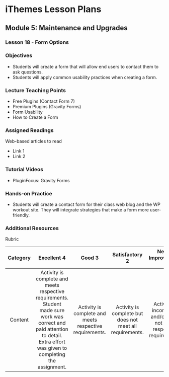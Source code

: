 iThemes Lesson Plans
==================

Module 5: Maintenance and Upgrades
--------------------------

### Lesson 18 - Form Options

### Objectives

* Students will create a form that will allow end users to contact them to ask questions.
* Students will apply common usability practices when creating a form.

### Lecture Teaching Points

- Free Plugins (Contact Form 7)
- Premium Plugins (Gravity Forms)
- Form Usability
- How to Create a Form

### Assigned Readings

Web-based articles to read

* Link 1
* Link 2

### Tutorial Videos

* PluginFocus: Gravity Forms

### Hands-on Practice

* Students will create a contact form for their class web blog and the WP workout site. They will integrate strategies that make a form more user-friendly.

### Additional Resources

Rubric

| **Category** | **Excellent 4** | **Good 3** | **Satisfactory 2** | **Needs Improvement 1** | **Points Received** |
|:------------:|:---------------:|:----------:|:------------------:|:-----------:|:------------:|
| Content | Activity is complete and meets respective requirements. Student made sure work was correct and paid attention to detail. Extra effort was given to completing the assignment. | Activity is complete and meets respective requirements. | Activity is complete but does not meet all requirements. | Activity is incomplete and/or does not meet respective requirements.| |